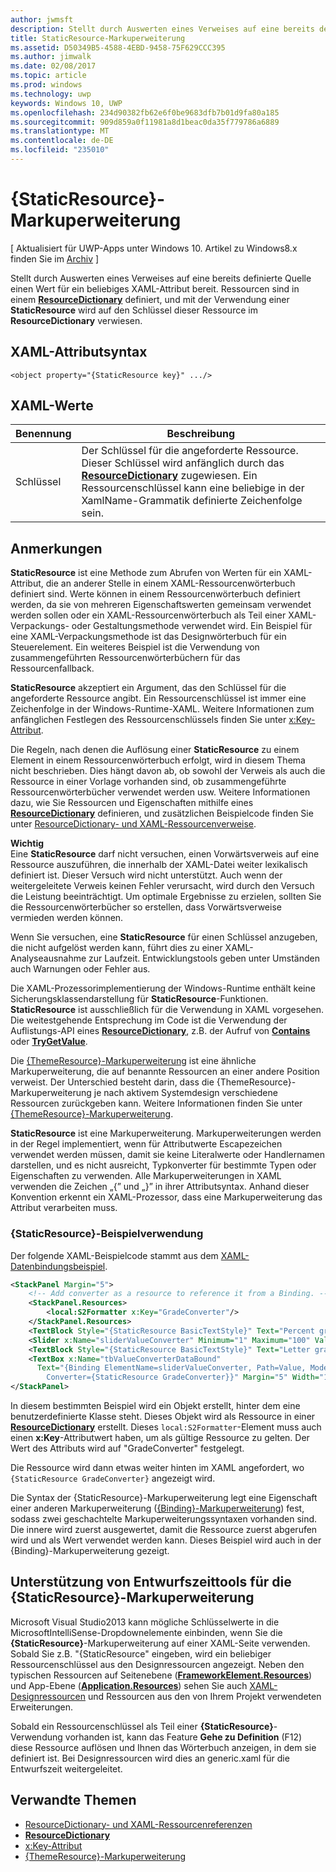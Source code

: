 ```yaml
---
author: jwmsft
description: Stellt durch Auswerten eines Verweises auf eine bereits definierte Quelle einen Wert für ein beliebiges XAML-Attribut bereit. Ressourcen sind in einem ResourceDictionary definiert, und mit der Verwendung einer StaticResource wird auf den Schlüssel dieser Ressource im ResourceDictionary verwiesen.
title: StaticResource-Markuperweiterung
ms.assetid: D50349B5-4588-4EBD-9458-75F629CCC395
ms.author: jimwalk
ms.date: 02/08/2017
ms.topic: article
ms.prod: windows
ms.technology: uwp
keywords: Windows 10, UWP
ms.openlocfilehash: 234d90382fb62e6f0be9683dfb7b01d9fa80a185
ms.sourcegitcommit: 909d859a0f11981a8d1beac0da35f779786a6889
ms.translationtype: MT
ms.contentlocale: de-DE
ms.locfileid: "235010"
---
```

# <a name="staticresource-markup-extension"></a>{StaticResource}-Markuperweiterung

\[ Aktualisiert für UWP-Apps unter Windows 10. Artikel zu Windows8.x finden Sie im [Archiv](http://go.microsoft.com/fwlink/p/?linkid=619132) \]

Stellt durch Auswerten eines Verweises auf eine bereits definierte Quelle einen Wert für ein beliebiges XAML-Attribut bereit. Ressourcen sind in einem [**ResourceDictionary**](https://msdn.microsoft.com/library/windows/apps/br208794) definiert, und mit der Verwendung einer **StaticResource** wird auf den Schlüssel dieser Ressource im **ResourceDictionary** verwiesen.

## <a name="xaml-attribute-usage"></a>XAML-Attributsyntax

``` syntax
<object property="{StaticResource key}" .../>
```

## <a name="xaml-values"></a>XAML-Werte

| Benennung | Beschreibung |
|------|-------------|
| Schlüssel | Der Schlüssel für die angeforderte Ressource. Dieser Schlüssel wird anfänglich durch das [**ResourceDictionary**](https://msdn.microsoft.com/library/windows/apps/br208794) zugewiesen. Ein Ressourcenschlüssel kann eine beliebige in der XamlName-Grammatik definierte Zeichenfolge sein. |

## <a name="remarks"></a>Anmerkungen

**StaticResource** ist eine Methode zum Abrufen von Werten für ein XAML-Attribut, die an anderer Stelle in einem XAML-Ressourcenwörterbuch definiert sind. Werte können in einem Ressourcenwörterbuch definiert werden, da sie von mehreren Eigenschaftswerten gemeinsam verwendet werden sollen oder ein XAML-Ressourcenwörterbuch als Teil einer XAML-Verpackungs- oder Gestaltungsmethode verwendet wird. Ein Beispiel für eine XAML-Verpackungsmethode ist das Designwörterbuch für ein Steuerelement. Ein weiteres Beispiel ist die Verwendung von zusammengeführten Ressourcenwörterbüchern für das Ressourcenfallback.

**StaticResource** akzeptiert ein Argument, das den Schlüssel für die angeforderte Ressource angibt. Ein Ressourcenschlüssel ist immer eine Zeichenfolge in der Windows-Runtime-XAML. Weitere Informationen zum anfänglichen Festlegen des Ressourcenschlüssels finden Sie unter [x:Key-Attribut](x-key-attribute.md).

Die Regeln, nach denen die Auflösung einer **StaticResource** zu einem Element in einem Ressourcenwörterbuch erfolgt, wird in diesem Thema nicht beschrieben. Dies hängt davon ab, ob sowohl der Verweis als auch die Ressource in einer Vorlage vorhanden sind, ob zusammengeführte Ressourcenwörterbücher verwendet werden usw. Weitere Informationen dazu, wie Sie Ressourcen und Eigenschaften mithilfe eines [**ResourceDictionary**](https://msdn.microsoft.com/library/windows/apps/br208794) definieren, und zusätzlichen Beispielcode finden Sie unter [ResourceDictionary- und XAML-Ressourcenverweise](https://msdn.microsoft.com/library/windows/apps/mt187273).

**Wichtig**  
Eine **StaticResource** darf nicht versuchen, einen Vorwärtsverweis auf eine Ressource auszuführen, die innerhalb der XAML-Datei weiter lexikalisch definiert ist. Dieser Versuch wird nicht unterstützt. Auch wenn der weitergeleitete Verweis keinen Fehler verursacht, wird durch den Versuch die Leistung beeinträchtigt. Um optimale Ergebnisse zu erzielen, sollten Sie die Ressourcenwörterbücher so erstellen, dass Vorwärtsverweise vermieden werden können.

Wenn Sie versuchen, eine **StaticResource** für einen Schlüssel anzugeben, die nicht aufgelöst werden kann, führt dies zu einer XAML-Analyseausnahme zur Laufzeit. Entwicklungstools geben unter Umständen auch Warnungen oder Fehler aus.

Die XAML-Prozessorimplementierung der Windows-Runtime enthält keine Sicherungsklassendarstellung für **StaticResource**-Funktionen. **StaticResource** ist ausschließlich für die Verwendung in XAML vorgesehen. Die weitestgehende Entsprechung im Code ist die Verwendung der Auflistungs-API eines [**ResourceDictionary**](https://msdn.microsoft.com/library/windows/apps/br208794), z.B. der Aufruf von [**Contains**](https://msdn.microsoft.com/library/windows/apps/jj635925) oder [**TryGetValue**](https://msdn.microsoft.com/library/windows/apps/jj603139).

Die [{ThemeResource}-Markuperweiterung](themeresource-markup-extension.md) ist eine ähnliche Markuperweiterung, die auf benannte Ressourcen an einer andere Position verweist. Der Unterschied besteht darin, dass die {ThemeResource}-Markuperweiterung je nach aktivem Systemdesign verschiedene Ressourcen zurückgeben kann. Weitere Informationen finden Sie unter [{ThemeResource}-Markuperweiterung](themeresource-markup-extension.md).

**StaticResource** ist eine Markuperweiterung. Markuperweiterungen werden in der Regel implementiert, wenn für Attributwerte Escapezeichen verwendet werden müssen, damit sie keine Literalwerte oder Handlernamen darstellen, und es nicht ausreicht, Typkonverter für bestimmte Typen oder Eigenschaften zu verwenden. Alle Markuperweiterungen in XAML verwenden die Zeichen „\{” und „\}” in ihrer Attributsyntax. Anhand dieser Konvention erkennt ein XAML-Prozessor, dass eine Markuperweiterung das Attribut verarbeiten muss.

### <a name="an-example-staticresource-usage"></a>{StaticResource}-Beispielverwendung

Der folgende XAML-Beispielcode stammt aus dem [XAML-Datenbindungsbeispiel](http://go.microsoft.com/fwlink/p/?linkid=226854).

```xml
<StackPanel Margin="5">
    <!-- Add converter as a resource to reference it from a Binding. --> 
    <StackPanel.Resources>
        <local:S2Formatter x:Key="GradeConverter"/>
    </StackPanel.Resources>
    <TextBlock Style="{StaticResource BasicTextStyle}" Text="Percent grade:" Margin="5" />
    <Slider x:Name="sliderValueConverter" Minimum="1" Maximum="100" Value="70" Margin="5"/>
    <TextBlock Style="{StaticResource BasicTextStyle}" Text="Letter grade:" Margin="5"/>
    <TextBox x:Name="tbValueConverterDataBound"
      Text="{Binding ElementName=sliderValueConverter, Path=Value, Mode=OneWay,  
        Converter={StaticResource GradeConverter}}" Margin="5" Width="150"/> 
</StackPanel> 
```

In diesem bestimmten Beispiel wird ein Objekt erstellt, hinter dem eine benutzerdefinierte Klasse steht. Dieses Objekt wird als Ressource in einer [**ResourceDictionary**](https://msdn.microsoft.com/library/windows/apps/br208794) erstellt. Dieses `local:S2Formatter`-Element muss auch einen **x:Key**-Attributwert haben, um als gültige Ressource zu gelten. Der Wert des Attributs wird auf "GradeConverter" festgelegt.

Die Ressource wird dann etwas weiter hinten im XAML angefordert, wo `{StaticResource GradeConverter}` angezeigt wird.

Die Syntax der {StaticResource}-Markuperweiterung legt eine Eigenschaft einer anderen Markuperweiterung ([{Binding}-Markuperweiterung](binding-markup-extension.md)) fest, sodass zwei geschachtelte Markuperweiterungssyntaxen vorhanden sind. Die innere wird zuerst ausgewertet, damit die Ressource zuerst abgerufen wird und als Wert verwendet werden kann. Dieses Beispiel wird auch in der {Binding}-Markuperweiterung gezeigt.

## <a name="design-time-tools-support-for-the-staticresource-markup-extension"></a>Unterstützung von Entwurfszeittools für die **{StaticResource}**-Markuperweiterung

Microsoft Visual Studio2013 kann mögliche Schlüsselwerte in die MicrosoftIntelliSense-Dropdownelemente einbinden, wenn Sie die **{StaticResource}**-Markuperweiterung auf einer XAML-Seite verwenden. Sobald Sie z.B. "{StaticResource" eingeben, wird ein beliebiger Ressourcenschlüssel aus den Designressourcen angezeigt. Neben den typischen Ressourcen auf Seitenebene ([**FrameworkElement.Resources**](https://msdn.microsoft.com/library/windows/apps/br208740)) und App-Ebene ([**Application.Resources**](https://msdn.microsoft.com/library/windows/apps/br242338)) sehen Sie auch [XAML-Designressourcen](https://msdn.microsoft.com/library/windows/apps/mt187274) und Ressourcen aus den von Ihrem Projekt verwendeten Erweiterungen.

Sobald ein Ressourcenschlüssel als Teil einer **{StaticResource}**-Verwendung vorhanden ist, kann das Feature **Gehe zu Definition** (F12) diese Ressource auflösen und Ihnen das Wörterbuch anzeigen, in dem sie definiert ist. Bei Designressourcen wird dies an generic.xaml für die Entwurfszeit weitergeleitet.

## <a name="related-topics"></a>Verwandte Themen

* [ResourceDictionary- und XAML-Ressourcenreferenzen](https://msdn.microsoft.com/library/windows/apps/mt187273)
* [**ResourceDictionary**](https://msdn.microsoft.com/library/windows/apps/br208794)
* [x:Key-Attribut](x-key-attribute.md)
* [{ThemeResource}-Markuperweiterung](themeresource-markup-extension.md)

